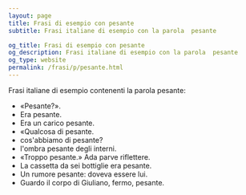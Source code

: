 ```yaml
---
layout: page
title: Frasi di esempio con pesante 
subtitle: Frasi italiane di esempio con la parola  pesante

og_title: Frasi di esempio con pesante 
og_description: Frasi italiane di esempio con la parola  pesante
og_type: website
permalink: /frasi/p/pesante.html
---
```


Frasi italiane di esempio contenenti la parola pesante:


- «Pesante?».
- Era pesante.
- Era un carico pesante.
- «Qualcosa di pesante.
- cos'abbiamo di pesante?
- l'ombra pesante degli interni.
- «Troppo pesante.» Ada parve riflettere.
- La cassetta da sei bottiglie era pesante.
- Un rumore pesante: doveva essere lui.
- Guardo il corpo di Giuliano, fermo, pesante.
